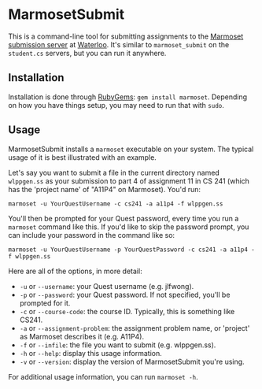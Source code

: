 # MarmosetSubmit

This is a command-line tool for submitting assignments to the [Marmoset submission server][0] at [Waterloo][1]. It's similar to `marmoset_submit` on the `student.cs` servers, but you can run it anywhere.

## Installation
Installation is done through [RubyGems][2]: `gem install marmoset`. Depending on how you have things setup, you may need to run that with `sudo`.

## Usage
MarmosetSubmit installs a `marmoset` executable on your system. The typical usage of it is best illustrated with an example.

Let's say you want to submit a file in the current directory named `wlppgen.ss` as your submission to part 4 of assignment 11 in CS 241 (which has the 'project name' of "A11P4" on Marmoset). You'd run:

``marmoset -u YourQuestUsername -c cs241 -a a11p4 -f wlppgen.ss``

You'll then be prompted for your Quest password, every time you run a `marmoset` command like this. If you'd like to skip the password prompt, you can include your password in the command like so:

``marmoset -u YourQuestUsername -p YourQuestPassword -c cs241 -a a11p4 -f wlppgen.ss``

Here are all of the options, in more detail:

* `-u` or `--username`: your Quest username (e.g. jlfwong).
* `-p` or `--password`: your Quest password. If not specified, you'll be prompted for it.
* `-c` or `--course-code`: the course ID. Typically, this is something like CS241.
* `-a` or `--assignment-problem`: the assignment problem name, or 'project' as Marmoset describes it (e.g. A11P4).
* `-f` or `--infile`: the file you want to submit (e.g. wlppgen.ss).
* `-h` or `--help`: display this usage information.
* `-v` or `--version`: display the version of MarmosetSubmit you're using.

For additional usage information, you can run ``marmoset -h``.

[0]: http://marmoset.student.cs.uwaterloo.ca/
[1]: http://uwaterloo.ca/
[2]: http://rubygems.org/
